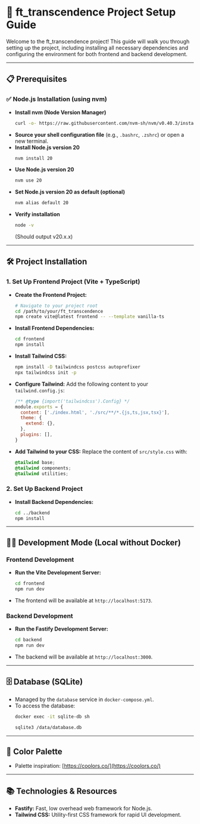 
# 🚀 ft_transcendence Project Setup Guide

Welcome to the ft_transcendence project! This guide will walk you through setting up the project, including installing all necessary dependencies and configuring the environment for both frontend and backend development.

---

## 📋 Prerequisites

### ✅ Node.js Installation (using nvm)

- **Install nvm (Node Version Manager)**
    ```sh
    curl -o- https://raw.githubusercontent.com/nvm-sh/nvm/v0.40.3/install.sh | bash
    ```
- **Source your shell configuration file** (e.g., `.bashrc`, `.zshrc`) or open a new terminal.
- **Install Node.js version 20**
    ```sh
    nvm install 20
    ```
- **Use Node.js version 20**
    ```sh
    nvm use 20
    ```
- **Set Node.js version 20 as default (optional)**
    ```sh
    nvm alias default 20
    ```
- **Verify installation**
    ```sh
    node -v
    ```
    (Should output v20.x.x)

---

## 🛠️ Project Installation

### 1. Set Up Frontend Project (Vite + TypeScript)

- **Create the Frontend Project:**
    ```sh
    # Navigate to your project root
    cd /path/to/your/ft_transcendence
    npm create vite@latest frontend -- --template vanilla-ts
    ```
- **Install Frontend Dependencies:**
    ```sh
    cd frontend
    npm install
    ```

- **Install Tailwind CSS:**
    ```sh
    npm install -D tailwindcss postcss autoprefixer
    npx tailwindcss init -p
    ```
- **Configure Tailwind:** Add the following content to your `tailwind.config.js`:
    ```js
    /** @type {import('tailwindcss').Config} */
    module.exports = {
      content: ['./index.html', './src/**/*.{js,ts,jsx,tsx}'],
      theme: {
        extend: {},
      },
      plugins: [],
    }
    ```
- **Add Tailwind to your CSS:** Replace the content of `src/style.css` with:
    ```css
    @tailwind base;
    @tailwind components;
    @tailwind utilities;
    ```

### 2. Set Up Backend Project

- **Install Backend Dependencies:**
    ```sh
    cd ../backend
    npm install
    ```

---

## 👨‍💻 Development Mode (Local without Docker)

### Frontend Development

- **Run the Vite Development Server:**
    ```sh
    cd frontend
    npm run dev
    ```
- The frontend will be available at `http://localhost:5173`.

### Backend Development

- **Run the Fastify Development Server:**
    ```sh
    cd backend
    npm run dev
    ```
- The backend will be available at `http://localhost:3000`.

---

## 🗄️ Database (SQLite)

- Managed by the `database` service in `docker-compose.yml`.
- To access the database:
    ```sh
    docker exec -it sqlite-db sh
    ```
    ```sh
    sqlite3 /data/database.db
    ```

---

## 🎨 Color Palette

- Palette inspiration: [https://coolors.co/](https://coolors.co/)

---

## 📚 Technologies & Resources

- **Fastify:** Fast, low overhead web framework for Node.js.
- **Tailwind CSS:** Utility-first CSS framework for rapid UI development.
